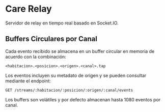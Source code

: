 # Care Relay

Servidor de relay en tiempo real basado en Socket.IO.

## Buffers Circulares por Canal

Cada evento recibido se almacena en un buffer circular en memoria de acuerdo con la combinación:

```
<habitacion>.<posicion>.<origen>.<canal>.tap
```

Los eventos incluyen su metadato de origen y se pueden consultar mediante el endpoint:

```
GET /streams/:habitacion/:posicion/:origen/:canal/events
```

Los buffers son volátiles y por defecto almacenan hasta 1080 eventos por canal.
